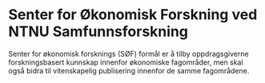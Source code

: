 # Senter for Økonomisk Forskning ved NTNU Samfunnsforskning

Senter for økonomisk forsknings (SØF) formål er å tilby oppdragsgiverne forskningsbasert kunnskap innenfor økonomiske fagområder, men skal også bidra til vitenskapelig publisering innenfor de samme fagområdene.
